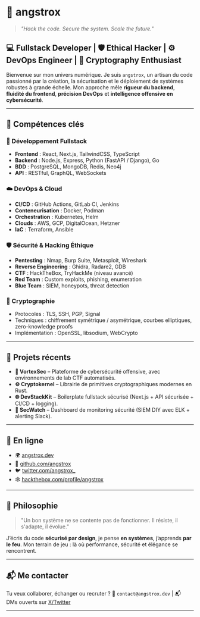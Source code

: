 # 🧠 angstrox

> _"Hack the code. Secure the system. Scale the future."_

## 💻 Fullstack Developer | 🛡️ Ethical Hacker | ⚙️ DevOps Engineer | 🔐 Cryptography Enthusiast

Bienvenue sur mon univers numérique. Je suis `angstrox`, un artisan du code passionné par la création, la sécurisation et le déploiement de systèmes robustes à grande échelle. Mon approche mêle **rigueur du backend**, **fluidité du frontend**, **précision DevOps** et **intelligence offensive en cybersécurité**.

---

## 🚀 Compétences clés

### 🔧 Développement Fullstack
- **Frontend** : React, Next.js, TailwindCSS, TypeScript
- **Backend** : Node.js, Express, Python (FastAPI / Django), Go
- **BDD** : PostgreSQL, MongoDB, Redis, Neo4j
- **API** : RESTful, GraphQL, WebSockets

### ☁️ DevOps & Cloud
- **CI/CD** : GitHub Actions, GitLab CI, Jenkins
- **Conteneurisation** : Docker, Podman
- **Orchestration** : Kubernetes, Helm
- **Clouds** : AWS, GCP, DigitalOcean, Hetzner
- **IaC** : Terraform, Ansible

### 🛡️ Sécurité & Hacking Éthique
- **Pentesting** : Nmap, Burp Suite, Metasploit, Wireshark
- **Reverse Engineering** : Ghidra, Radare2, GDB
- **CTF** : HackTheBox, TryHackMe (niveau avancé)
- **Red Team** : Custom exploits, phishing, enumeration
- **Blue Team** : SIEM, honeypots, threat detection

### 🔐 Cryptographie
- Protocoles : TLS, SSH, PGP, Signal
- Techniques : chiffrement symétrique / asymétrique, courbes elliptiques, zero-knowledge proofs
- Implémentation : OpenSSL, libsodium, WebCrypto

---

## 🧪 Projets récents

- **🧬 VortexSec** – Plateforme de cybersécurité offensive, avec environnements de lab CTF automatisés.
- **⚙️ Cryptokernel** – Librairie de primitives cryptographiques modernes en Rust.
- **🌐 DevStackKit** – Boilerplate fullstack sécurisé (Next.js + API sécurisée + CI/CD + logging).
- **🚨 SecWatch** – Dashboard de monitoring sécurité (SIEM DIY avec ELK + alerting Slack).

---

## 📡 En ligne

- 🌍 [angstrox.dev](https://angstrox.dev)
- 🐙 [github.com/angstrox](https://github.com/angstrox)
- 🐦 [twitter.com/angstrox_](https://twitter.com/angstrox_)
- 🕸️ [hackthebox.com/profile/angstrox](https://www.hackthebox.com/profile/angstrox)

---

## 🤖 Philosophie

> "Un bon système ne se contente pas de fonctionner. Il résiste, il s'adapte, il évolue."

J’écris du code **sécurisé par design**, je pense **en systèmes**, j’apprends **par le feu**. Mon terrain de jeu : là où performance, sécurité et élégance se rencontrent.

---

## 📬 Me contacter

Tu veux collaborer, échanger ou recruter ?
📧 `contact@angstrox.dev` | 📬 DMs ouverts sur [X/Twitter](https://twitter.com/angstrox_)

---
